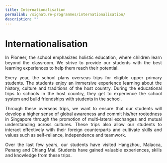 ```yaml
---
title: Internationalisation
permalink: /signature-programmes/internationalisation/
description: ""
---
```

# Internationalisation

<p align="Justify">In Pioneer, the school emphasizes holistic education, where children learn beyond the classroom. We strive to provide our students with the best learning experiences to help them reach their potential. </p>

<p align="Justify">Every year, the school plans overseas trips for eligible upper primary students. The students enjoy an immersive experience learning about the history, culture and traditions of the host country. During the educational trips to schools in the host country, they get to experience the school system and build friendships with students in the school. </p>

<p align="Justify">Through these overseas trips, we want to ensure that our students will develop a higher sense of global awareness and commit his/her rootedness in Singapore through the promotion of multi-lateral exchanges and mutual understanding across cultures. These trips also allow our students to interact effectively with their foreign counterparts and cultivate skills and values such as self-reliance, independence and teamwork. </p>

<p align="Justify">Over the last few years, our students have visited Hangzhou, Malacca, Penang and Chiang Mai. Students have gained valuable experiences, skills and knowledge from these trips.</p>